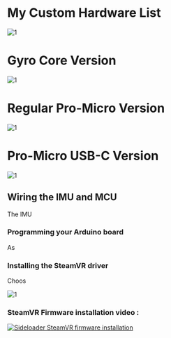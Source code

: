 # My Custom Hardware List

![1](docs/img/Sideloader.png)

# Gyro Core Version
![1](docs/img/custom_hardware_version.JPG)
# Regular Pro-Micro Version
![1](docs/img/promicro_version.JPG)
# Pro-Micro USB-C Version
![1](docs/img/USBC_Version.JPG)

## Wiring the IMU and MCU
The IMU 

### Programming your Arduino board

As 

### Installing the SteamVR driver

Choos

![1](docs/img/resolutions.png)

### SteamVR Firmware installation video :
[![Sideloader SteamVR firmware installation](https://img.youtube.com/vi/d8IYtZEhEC0/0.jpg)](https://www.youtube.com/watch?v=d8IYtZEhEC0)
